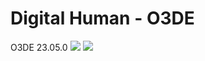 # Digital Human - O3DE
O3DE 23.05.0
<img src="https://github.com/leonardolimaArt/Digital-Human/blob/main/sem%20título-f001117.png"/>
<img src="https://github.com/leonardolimaArt/Digital-Human/blob/main/sem%20título-f000000.png"/>
